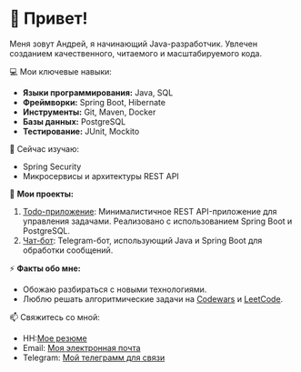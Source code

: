 # 👋 Привет!

Меня зовут Андрей, я начинающий Java-разработчик. Увлечен созданием качественного, читаемого и масштабируемого кода. 

💻 Мои ключевые навыки:
- **Языки программирования:** Java, SQL
- **Фреймворки:** Spring Boot, Hibernate
- **Инструменты:** Git, Maven, Docker
- **Базы данных:** PostgreSQL
- **Тестирование:** JUnit, Mockito

🌱 Сейчас изучаю:
- Spring Security
- Микросервисы и архитектуры REST API

📌 **Мои проекты:**
1. [Todo-приложение](https://github.com/BlackM1ndd/todoapp): Минималистичное REST API-приложение для управления задачами. Реализовано с использованием Spring Boot и PostgreSQL.
2. [Чат-бот](https://github.com/BlackM1ndd/Tg-bot): Telegram-бот, использующий Java и Spring Boot для обработки сообщений.

⚡ **Факты обо мне:**
- Обожаю разбираться с новыми технологиями.
- Люблю решать алгоритмические задачи на [Codewars](https://www.codewars.com/) и [LeetCode](https://leetcode.com/).

📫 Свяжитесь со мной:
- HH:[Мое резюме](https://kaliningrad.hh.ru/resume/27bbb12cff0e0adc690039ed1f7253456d4947?hhtmFrom=resume_list)
- Email: [Моя электронная почта](qqwweerr490@hotmail.com)
- Telegram: [Мой телеграмм для связи](https://t.me/blackm1nd9)
